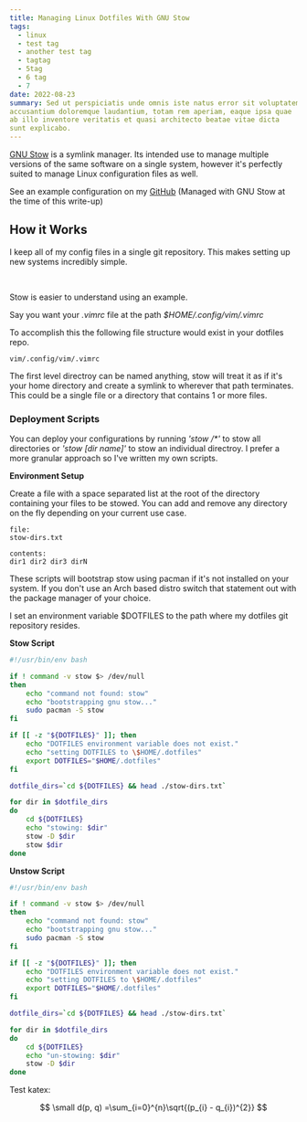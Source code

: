 ```yaml
---
title: Managing Linux Dotfiles With GNU Stow
tags:
  - linux
  - test tag
  - another test tag
  - tagtag
  - 5tag
  - 6 tag
  - 7
date: 2022-08-23
summary: Sed ut perspiciatis unde omnis iste natus error sit voluptatem 
accusantium doloremque laudantium, totam rem aperiam, eaque ipsa quae 
ab illo inventore veritatis et quasi architecto beatae vitae dicta 
sunt explicabo. 
---
```


[GNU Stow](https://www.gnu.org/software/stow/) is a symlink manager. Its 
intended use to manage multiple versions of the same software on a single 
system, however it's perfectly suited to manage Linux configuration files 
as well. 

See an example configuration on my
[GitHub](https://github.com/austinwhite/dotfiles)
(Managed with GNU Stow at the time of this write-up)

## How it Works
I keep all of my config files in a single git repository. This makes setting 
up new systems incredibly simple.

<br/>

Stow is easier to understand using an example.

Say you want your _.vimrc_ file at the path _$HOME/.config/vim/.vimrc_

To accomplish this the following file structure would exist in your dotfiles
repo.

```
vim/.config/vim/.vimrc
```

The first level directroy can be named anything, stow will treat it as if
it's your home directory and create a symlink to wherever that path
terminates. This could be a single file or a directory that contains 1 or 
more files.

### Deployment Scripts
You can deploy your configurations by running _'stow /*'_ to stow all
directories or _'stow [dir name]'_ to stow an individual directroy. I prefer 
a more granular approach so I've written my own scripts.

**Environment Setup**

Create a file with a space separated list at the root of the directory 
containing your files to be stowed. You can add and remove any directory 
on the fly depending on your current use case.

```
file:
stow-dirs.txt

contents:
dir1 dir2 dir3 dirN
```

These scripts will bootstrap stow using pacman if it's not installed on your
system. If you don't use an Arch based distro switch that statement out 
with the package manager of your choice.

I set an environment variable $DOTFILES to the path where my dotfiles git 
repository resides.

**Stow Script**

```bash
#!/usr/bin/env bash

if ! command -v stow $> /dev/null
then
    echo "command not found: stow"
    echo "bootstrapping gnu stow..."
    sudo pacman -S stow
fi

if [[ -z "${DOTFILES}" ]]; then
    echo "DOTFILES environment variable does not exist."
    echo "setting DOTFILES to \$HOME/.dotfiles"
    export DOTFILES="$HOME/.dotfiles"
fi

dotfile_dirs=`cd ${DOTFILES} && head ./stow-dirs.txt` 

for dir in $dotfile_dirs
do
    cd ${DOTFILES}
    echo "stowing: $dir"
    stow -D $dir
    stow $dir
done
```

**Unstow Script**

```bash
#!/usr/bin/env bash

if ! command -v stow $> /dev/null
then
    echo "command not found: stow"
    echo "bootstrapping gnu stow..."
    sudo pacman -S stow
fi

if [[ -z "${DOTFILES}" ]]; then
    echo "DOTFILES environment variable does not exist."
    echo "setting DOTFILES to \$HOME/.dotfiles"
    export DOTFILES="$HOME/.dotfiles"
fi

dotfile_dirs=`cd ${DOTFILES} && head ./stow-dirs.txt` 

for dir in $dotfile_dirs
do
    cd ${DOTFILES}
    echo "un-stowing: $dir"
    stow -D $dir
done
```

Test katex:

$$ \small d(p, q) =\sum_{i=0}^{n}\sqrt{(p_{i} - q_{i})^{2}} $$
